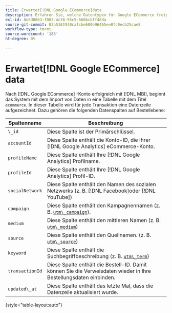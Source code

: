 ```yaml
---
title: Erwartet[!DNL Google ECommerce]data
description: Erfahren Sie, welche Datentypen für Google ECommerce freigegeben werden.
exl-id: 8e5d8863-f003-4c38-95c5-660bcbff48da
source-git-commit: 03a5161930cafcbe600b96465ee0fc0ecb25cae8
workflow-type: tm+mt
source-wordcount: '183'
ht-degree: 0%

---
```


# Erwartet[!DNL Google ECommerce] data

Nach [!DNL Google ECommerce] -Konto erfolgreich mit [!DNL MBI], beginnt das System mit dem Import von Daten in eine Tabelle mit dem Titel `ecommerce`. In dieser Tabelle wird für jede Transaktion eine Datenzeile aufgezeichnet. Dazu gehören die folgenden Datenspalten auf Bestellebene:

| Spaltenname | Beschreibung |
|-----|-----|
| `\_id` | Diese Spalte ist der Primärschlüssel. |
| `accountId` | Diese Spalte enthält die Konto-ID, die Ihrer [!DNL Google Analytics] eCommerce-Konto. |
| `profileName` | Diese Spalte enthält Ihre [!DNL Google Analytics] Profilname. |
| `profileId` | Diese Spalte enthält Ihre [!DNL Google Analytics] Profil-ID. |
| `socialNetwork` | Diese Spalte enthält den Namen des sozialen Netzwerks (z. B. [!DNL Facebook]oder [!DNL YouTube]) |
| `campaign` | Diese Spalte enthält den Kampagnennamen (z. B. [`utm\_campaign`](https://support.google.com/analytics/answer/1033867?hl=en)). |
| `medium` | Diese Spalte enthält den mittleren Namen (z. B. [`utm\_medium`](https://support.google.com/analytics/answer/1033867?hl=en)) |
| `source` | Diese Spalte enthält den Quellnamen. (z. B. [`utm\_source`](https://support.google.com/analytics/answer/1033867?hl=en)) |
| `keyword` | Diese Spalte enthält die Suchbegriffbeschreibung (z. B. [`utm\_term`](https://support.google.com/analytics/answer/1033867?hl=en)) |
| `transactionId` | Diese Spalte enthält die Bestell-ID. Damit können Sie die Verweisdaten wieder in Ihre Bestellungsdaten einbinden. |
| `updated\_at` | Diese Spalte enthält das letzte Mal, dass die Datenzeile aktualisiert wurde. |

{style=&quot;table-layout:auto&quot;}
